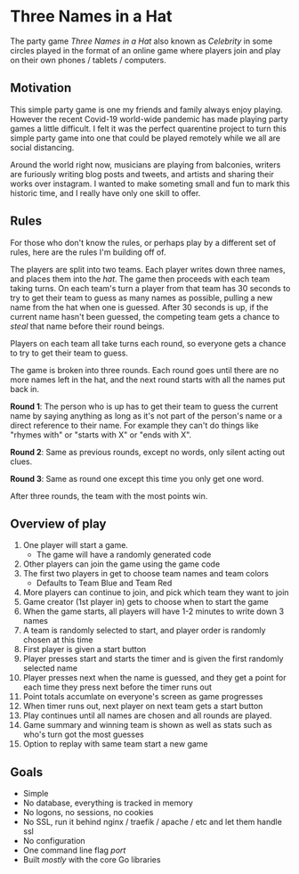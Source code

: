 # Three Names in a Hat

The party game *Three Names in a Hat* also known as *Celebrity* in some circles played in the format
of an online game where players join and play on their own phones / tablets / computers.


## Motivation
This simple party game is one my friends and family always enjoy playing.  However the recent Covid-19 world-wide
pandemic has made playing party games a little difficult. I felt it was the perfect quarentine project to turn this
simple party game into one that could be played remotely while we all are social distancing.

Around the world right now, musicians are playing from balconies, writers are furiously writing blog posts and tweets,
and artists and sharing their works over instagram. I wanted to make someting small and fun to mark this historic
time, and I really have only one skill to offer.

## Rules

For those who don't know the rules, or perhaps play by a different set of rules, here are the rules I'm building off of.

The players are split into two teams.  Each player writes down three names, and places them into the *hat*. The game then
proceeds with each team taking turns.  On each team's turn a player from that team has 30 seconds to try to get their team
to guess as many names as possible, pulling a new name from the hat when one is guessed.  After 30 seconds is up, if the
current name hasn't been guessed, the competing team gets a chance to *steal* that name before their round beings.

Players on each team all take turns each round, so everyone gets a chance to try to get their team to guess.

The game is broken into three rounds. Each round goes until there are no more names left in the hat, and the next round
starts with all the names put back in.

**Round 1**: The person who is up has to get their team to guess the current name by saying anything as long as it's
not part of the person's name or a direct reference to their name. For example they can't do things like "rhymes with"
or "starts with X" or "ends with X".

**Round 2**: Same as previous rounds, except no words, only silent acting out clues.

**Round 3**: Same as round one except this time you only get one word.

After three rounds, the team with the most points win.


## Overview of play

1. One player will start a game. 
    * The game will have a randomly generated code
2. Other players can join the game using the game code
3. The first two players in get to choose team names and team colors
    * Defaults to Team Blue and Team Red
4. More players can continue to join, and pick which team they want to join
5. Game creator (1st player in) gets to choose when to start the game
6. When the game starts, all players will have 1-2 minutes to write down 3 names
7. A team is randomly selected to start, and player order is randomly chosen at this time
8. First player is given a start button
9. Player presses start and starts the timer and is given the first randomly selected name
10. Player presses next when the name is guessed, and they get a point for each time they press next before the
timer runs out
11. Point totals accumlate on everyone's screen as game progresses
12. When timer runs out, next player on next team gets a start button
13. Play continues until all names are chosen and all rounds are played.
14. Game summary and winning team is shown as well as stats such as who's turn got the most guesses
15. Option to replay with same team start a new game


## Goals
* Simple
* No database, everything is tracked in memory
* No logons, no sessions, no cookies
* No SSL, run it behind nginx / traefik / apache / etc and let them handle ssl
* No configuration
* One command line flag *port*
* Built *mostly* with the core Go libraries